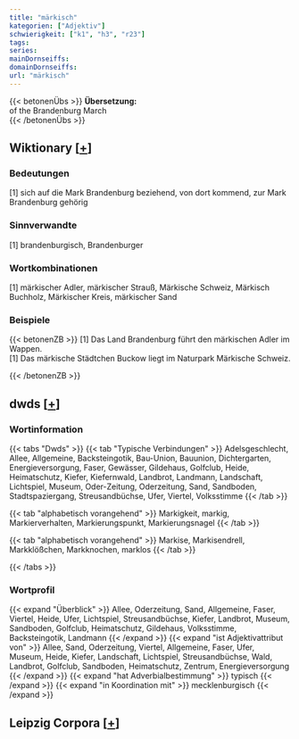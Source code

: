 ```yaml
---
title: "märkisch"
kategorien: ["Adjektiv"]
schwierigkeit: ["k1", "h3", "r23"]
tags:
series:
mainDornseiffs:
domainDornseiffs:
url: "märkisch"
---
```


{{< betonenÜbs >}}
**Übersetzung:**  
of  the Brandenburg March  
{{< /betonenÜbs >}}

## Wiktionary [[+](https://de.wiktionary.org/wiki/märkisch)]

### Bedeutungen
[1] sich auf die Mark Brandenburg beziehend, von dort kommend, zur Mark Brandenburg gehörig  

### Sinnverwandte
[1] brandenburgisch, Brandenburger  

### Wortkombinationen
[1] märkischer Adler, märkischer Strauß, Märkische Schweiz, Märkisch Buchholz, Märkischer Kreis, märkischer Sand  

### Beispiele
{{< betonenZB >}}
[1] Das Land Brandenburg führt den märkischen Adler im Wappen.  
[1] Das märkische Städtchen Buckow liegt im Naturpark Märkische Schweiz.  

{{< /betonenZB >}}


## dwds [[+](https://www.dwds.de/wb/märkisch)]

### Wortinformation
{{< tabs "Dwds" >}}
{{< tab "Typische Verbindungen" >}}
Adelsgeschlecht, Allee, Allgemeine, Backsteingotik, Bau-Union, Bauunion, Dichtergarten, Energieversorgung, Faser, Gewässer, Gildehaus, Golfclub, Heide, Heimatschutz, Kiefer, Kiefernwald, Landbrot, Landmann, Landschaft, Lichtspiel, Museum, Oder-Zeitung, Oderzeitung, Sand, Sandboden, Stadtspaziergang, Streusandbüchse, Ufer, Viertel, Volksstimme
{{< /tab >}}

{{< tab "alphabetisch vorangehend" >}}
Markigkeit, markig, Markierverhalten, Markierungspunkt, Markierungsnagel
{{< /tab >}}

{{< tab "alphabetisch vorangehend" >}}
Markise, Markisendrell, Markklößchen, Markknochen, marklos
{{< /tab >}}

{{< /tabs >}}

### Wortprofil
{{< expand "Überblick" >}} Allee, Oderzeitung, Sand, Allgemeine, Faser, Viertel, Heide, Ufer, Lichtspiel, Streusandbüchse, Kiefer, Landbrot, Museum, Sandboden, Golfclub, Heimatschutz, Gildehaus, Volksstimme, Backsteingotik, Landmann {{< /expand >}}
{{< expand "ist Adjektivattribut von" >}} Allee, Sand, Oderzeitung, Viertel, Allgemeine, Faser, Ufer, Museum, Heide, Kiefer, Landschaft, Lichtspiel, Streusandbüchse, Wald, Landbrot, Golfclub, Sandboden, Heimatschutz, Zentrum, Energieversorgung {{< /expand >}}
{{< expand "hat Adverbialbestimmung" >}} typisch {{< /expand >}}
{{< expand "in Koordination mit" >}} mecklenburgisch {{< /expand >}}

## Leipzig Corpora [[+](https://corpora.uni-leipzig.de/en/res?word=märkisch&corpusId=deu_newscrawl-public_2018)]

